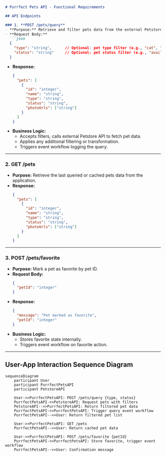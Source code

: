 ```markdown
# Purrfect Pets API - Functional Requirements

## API Endpoints

### 1. **POST /pets/query**
- **Purpose:** Retrieve and filter pets data from the external Petstore API.
- **Request Body:**
  ```json
  {
    "type": "string",      // Optional: pet type filter (e.g., "cat", "dog")
    "status": "string"     // Optional: pet status filter (e.g., "available", "sold")
  }
  ```
- **Response:**
  ```json
  {
    "pets": [
      {
        "id": "integer",
        "name": "string",
        "type": "string",
        "status": "string",
        "photoUrls": ["string"]
      }
    ]
  }
  ```
- **Business Logic:**  
  - Accepts filters, calls external Petstore API to fetch pet data.
  - Applies any additional filtering or transformation.
  - Triggers event workflow logging the query.

---

### 2. **GET /pets**
- **Purpose:** Retrieve the last queried or cached pets data from the application.
- **Response:**
  ```json
  {
    "pets": [
      {
        "id": "integer",
        "name": "string",
        "type": "string",
        "status": "string",
        "photoUrls": ["string"]
      }
    ]
  }
  ```

---

### 3. **POST /pets/favorite**
- **Purpose:** Mark a pet as favorite by pet ID.
- **Request Body:**
  ```json
  {
    "petId": "integer"
  }
  ```
- **Response:**
  ```json
  {
    "message": "Pet marked as favorite",
    "petId": "integer"
  }
  ```
- **Business Logic:**  
  - Stores favorite state internally.
  - Triggers event workflow on favorite action.

---

## User-App Interaction Sequence Diagram

```mermaid
sequenceDiagram
    participant User
    participant PurrfectPetsAPI
    participant PetstoreAPI

    User->>PurrfectPetsAPI: POST /pets/query {type, status}
    PurrfectPetsAPI->>PetstoreAPI: Request pets with filters
    PetstoreAPI-->>PurrfectPetsAPI: Return filtered pet data
    PurrfectPetsAPI->>PurrfectPetsAPI: Trigger query event workflow
    PurrfectPetsAPI-->>User: Return filtered pet list

    User->>PurrfectPetsAPI: GET /pets
    PurrfectPetsAPI-->>User: Return cached pet data

    User->>PurrfectPetsAPI: POST /pets/favorite {petId}
    PurrfectPetsAPI->>PurrfectPetsAPI: Store favorite, trigger event workflow
    PurrfectPetsAPI-->>User: Confirmation message
```
```